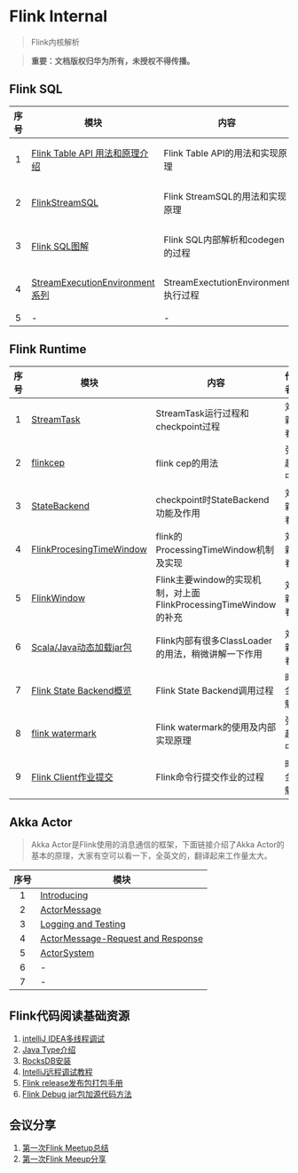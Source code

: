 # Flink Internal

>Flink内核解析

>**重要：文档版权归华为所有，未授权不得传播。**

##  Flink SQL


|  序号  | 模块                                       | 内容                              | 作者   |
| :--: | ---------------------------------------- | ------------------------------- | ---- |
|  1   | [Flink Table API 用法和原理介绍](./Flink_table_API_usage) | Flink Table API的用法和实现原理         | 张如聪  |
|  2   | [FlinkStreamSQL](http://code.huawei.com/risk/risk-doc/blob/master/docs/FlinkPrinciple/flinkprinciple) | Flink StreamSQL的用法和实现原理         | 张如聪  |
|  3   | [Flink SQL图解](flink_sql_full_progress)   | Flink SQL内部解析和codegen的过程        | 时金魁  |
|  4   | [StreamExecutionEnvironment系列](./StreamExecutionEnvironment系列) | StreamExectutionEnvironment执行过程 | 刘新春  |
|  5   | -                                        | -                               | -    |


## Flink Runtime


|  序号  | 模块                                       | 内容                                       | 作者   |
| :--: | ---------------------------------------- | ---------------------------------------- | ---- |
|  1   | [StreamTask](./StreamTask)               | StreamTask运行过程和checkpoint过程              | 刘新春  |
|  2   | [flinkcep](./flink-cep)                  | flink cep的用法                             | 张赵中  |
|  3   | [StateBackend](./StateBackend)           | checkpoint时StateBackend功能及作用             | 刘新春  |
|  4   | [FlinkProcesingTimeWindow](./FlinkProcessingTimeWindow) | flink的ProcessingTimeWindow机制及实现          | 刘新春  |
|  5   | [FlinkWindow](./FlinkWindow)             | Flink主要window的实现机制，对上面FlinkProcessingTimeWindow的补充 | 刘新春  |
|  6   | [Scala/Java动态加载jar包](Scala_dynamic_load_jar) | Flink内部有很多ClassLoader的用法，稍微讲解一下作用        | 刘新春  |
|  7   | [Flink State Backend概览](flink_state_backend) | Flink State Backend调用过程                  | 时金魁  |
|  8   | [flink watermark](flink_watermark)       | Flink watermark的使用及内部实现原理                | 张赵中  |
|  9   | [Flink Client作业提交](flink_client)      | Flink命令行提交作业的过程                          | 时金魁  |

## Akka Actor    
>Akka Actor是Flink使用的消息通信的框架，下面链接介绍了Akka Actor的基本的原理，大家有空可以看一下，全英文的，翻译起来工作量太大。

|  序号  | 模块                                       |
| :--: | ---------------------------------------- |
|  1   | [Introducing](./IntroducingActors)       |
|  2   | [ActorMessage](./ActorMessage-1)         |
|  3   | [Logging and Testing](./LoggingAndTestingActors-2) |
|  4   | [ActorMessage-Request and Response](./ActorMessaging-RequestAndResponse-3) |
|  5   | [ActorSystem](./ActorSystem-4)           |
|  6   | -                                        |
|  7   | -                                        |

## Flink代码阅读基础资源
1. [intelliJ IDEA多线程调试](intelliJIDEA)
2. [Java Type介绍](JavaType)      
3. [RocksDB安装](INSTALL)         
4. [IntelliJ远程调试教程](http://qifuguang.me/2015/09/18/IntelliJ远程调试教程/)     
5. [Flink release发布包打包手册](release-install)      
6. [Flink Debug jar包加源代码方法](intellJIdeaAttachCode)  


## 会议分享
1. [第一次Flink Meetup总结](flink_meetup_1_summary)
2. [第一次Flink Meeup分享](https://github.com/pusuo/streaming-resource/tree/master/flink-meetup-hz-20161105)
